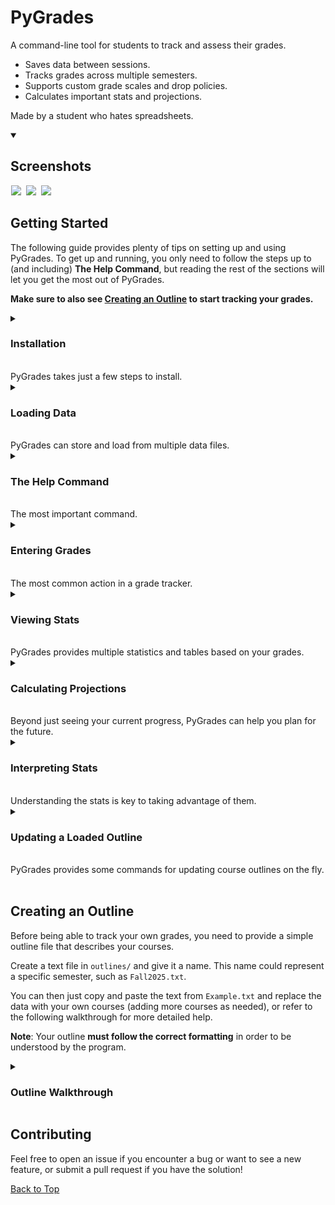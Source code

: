 # PyGrades
A command-line tool for students to track and assess their grades.

- Saves data between sessions.
- Tracks grades across multiple semesters.
- Supports custom grade scales and drop policies.
- Calculates important stats and projections.

Made by a student who hates spreadsheets.

<details open>
<summary>
<h2>Screenshots</h2>
</summary>
<p align="left">
  <!-- 541px width, 204px height -->
  <img 
    src="https://github.com/user-attachments/assets/293cbd77-de58-41f7-93c2-8a0999f5e92f"
    hspace="1"
  />
  <!-- 250px width, 204px height -->
  <img
    src="https://github.com/user-attachments/assets/cd31a129-2062-4fe7-9a2b-445392df9d11"
    hspace="3"
  />
  <!-- 800px width -->
  <img
    src="https://github.com/user-attachments/assets/9bbd73fd-69da-4bdb-8575-25897664e521"
    hspace="1"
  />
</p>
</details>

## Getting Started

The following guide provides plenty of tips on setting up and using PyGrades.
To get up and running, you only need to follow the steps up to (and including) **The Help Command**,
but reading the rest of the sections will let you get the most out of PyGrades.

**Make sure to also see [Creating an Outline](#creating-an-outline) to start tracking your grades.**

<details>
<summary>
<h3>Installation</h3><br>
PyGrades takes just a few steps to install.
</summary>
<br>

If you're on Windows, the simplest way to install and start using PyGrades
is by downloading `pygrades-windows.zip` from the
[latest release](https://github.com/ArnavG-it/pygrades/releases/latest).
Extract it anywhere on your computer and double-click the
`pygrades` application to launch it.

If you're on Mac or Linux, or just prefer running the script directly,
follow these steps:
1. Install a recent version of [Python 3](https://www.python.org/downloads/),
   if you don't have it already.
2. Download `pygrades-script.zip` from the latest release and
   extract it anywhere on your computer.
3. Navigate to the extracted `pygrades` folder in your terminal.
4. Install the required packages using:
```
pip install -r requirements.txt
```
5. Start the program using:
```
python pygrades.py
```
(or the equivalent command for your Python version, such as `python3`)\
**Note**: If you want to create an executable for your own operating system,
you can do:
```
pip install pyinstaller
pyinstaller --onefile pygrades.py
```
The executable will be created in `pygrades/dist/`. Move it to
`pygrades/` to let it access your outlines and data.

</details>

<details>
<summary>
<h3>Loading Data</h3><br>
PyGrades can store and load from multiple data files.
</summary>
<br>

If PyGrades doesn't find any existing data, you will be asked to load the example outline.\
You can either:
- Type `y` and press Enter to proceed with the example (recommended for new users).
- See [Creating an Outline](#creating-an-outline) and create your own outline.
  You will need to restart the program to see the new outline.

If you do have existing data, you will be prompted to choose
which file to load (or to load a new outline if you wish).\
If you only have data from the example,
you can enter `y` to load the example data or `n` to create
new data from an outline:
```
Load data from Example? (Y/N)
```

If you see the following, the data was successfully loaded:
```
Loaded data for [filename].
Type help to list commands.
```

**Note**: Changes made to an outline after it has been loaded will not affect 
existing data. See [Updating a Loaded Outline](#updating-a-loaded-outline).
</details>

<details>
<summary>
<h3>The Help Command</h3><br>
The most important command.
</summary>

To see the list of commands that are available,
including some not discussed in this README
(such as `switch` and `quit`), type:
```
[π] > help
```
You can also quickly see the syntax of a specific command:
```
[π] > help grade
- Update a grade.

Optional arguments:
[course]         -> Course identifier
[assessment]     -> Assessment name
[number]         -> Assessment number, if there are multiple
[grade]          -> Received grade (can be "none")

Syntax: grade [course] [assessment] [number] [grade]
```

</details>

<details>
<summary>
<h3>Entering Grades</h3><br>
The most common action in a grade tracker.<br>
</summary>

To enter a grade, type the command:
```
[π] > grade
```

You will then be guided through the process of selecting a grade to enter, like so:

```
[π] > grade
1. Math 101
2. Chem 200
Please select a course: 1
Assessments for Math 101:
1. Assignment (0/5 graded)
2. Midterm (0/2 graded)
3. Final (pending)
Please select an assessment: 1
Grades for Assignment:
1. None
2. None
3. None
4. None
5. None
Please select which grade to update: 1
Enter the grade for Assignment 1: 85%
Updated Math 101 Assignment 1 to 85%.
```

The selection can be lengthy, so you can choose to provide the arguments yourself:
```
[π] > grade math 101 assignment 1 85%
Updated Math 101 Assignment 1 to 85.0%.
```
Not all arguments (or even full course names) have to be provided.
For example, you can enter `[π] > grade math` or `[π] > grade 101`
and PyGrades will guide you through the rest of the process.
This applies to **all commands** that require choosing a course.

**Note**: If you need to remove a grade, type `none` in place of the grade
and accept the confirmation. For example:
```
[π] > grade math 101 assignment 1 none
Assignment 1 already has the grade 85.0%. Overwrite it with None? (y/n) y
Updated Math 101 Assignment 1 to None.
```
</details>

<details>
<summary>
<h3>Viewing Stats</h3><br>
PyGrades provides multiple statistics and tables based on your grades.
</summary>

See [Interpreting Stats](#interpreting-stats) if you're unsure what any statistics mean.

The easiest way to see your progress in a specific course is with the `summary` command:
```
[π] > summary
1. Math 101
2. Chem 200
Please select a course: 1
╭────────────┬────────────────────────┬──────────────┬────────────┬──────────╮
│   Math 101 │ Grades                 │      Average │   Achieved │   Weight │
├────────────┼────────────────────────┼──────────────┼────────────┼──────────┤
│ Assignment │ 85, 90                 │      87.50 % │     8.75 % │     20 % │
│            │ (3 pending, 1 to drop) │              │            │          │
├────────────┼────────────────────────┼──────────────┼────────────┼──────────┤
│    Midterm │ 75                     │      75.00 % │    15.00 % │     40 % │
│            │ (1 pending)            │              │            │          │
├────────────┼────────────────────────┼──────────────┼────────────┼──────────┤
│      Final │ (1 pending)            │          n/a │        n/a │     40 % │
├────────────┼────────────────────────┼──────────────┼────────────┼──────────┤
│          • │ Weighted Totals:       │ (B+) 79.17 % │    23.75 % │    100 % │
╰────────────┴────────────────────────┴──────────────┴────────────┴──────────╯
```

Again, you can directly provide course names,
such as `[π] > summary math 101` or just `[π] > summary math`.

You can use `[π] > summary all` to quickly see
the summaries of all your courses.

The `overview` command will provide a simpler glance at your semester:
```
[π] > overview
╭───────────┬────────────────┬────────────╮
│   Example │   Wtd. Average │   Achieved │
├───────────┼────────────────┼────────────┤
│  Math 101 │   (B+) 79.17 % │    23.75 % │
├───────────┼────────────────┼────────────┤
│  Chem 200 │  (3.7) 93.10 % │    16.76 % │
╰───────────┴────────────────┴────────────╯
```

Lastly, if your courses have grading scales,
use `scale` to see exactly where you land:
```
[π] > scale
1. Math 101
2. Chem 200
Please select a course: 1
- Math 101
| A+    90%
| A     80%
| B+    75% <- Current (79.17%)
| B     70%
| C+    65%
| C     60%
| D     50%
```
</details>

<details>
<summary>
<h3>Calculating Projections</h3><br>
Beyond just seeing your current progress,
PyGrades can help you plan for the future.
</summary>
<br>
  
The `needed` command will calculate the average grade you
need to get on your remaining assessments to achieve a certain grade.
You can enter this grade as either a percentage or scale item:
```
[π] > needed
1. Math 101
2. Chem 200
Please select a course: 1
Enter a target grade: A
80.67% needed on remaining assessments to achieve 80.0% (A).
```

In tandem, the `max` command will calculate the maximum
grade you can achieve, accounting for grades that could be dropped:
```
[π] > max
1. Math 101
2. Chem 200
Please select a course: 1
The maximum grade possible for Math 101 is 94.50% (A+)
```
</details>

<details>
<summary>
<h3>Interpreting Stats</h3><br>
Understanding the stats is key to taking advantage of them.
</summary>

<details>
<summary>
<h4>The Summary Table</h4>
</summary>

The `summary` command calculates lots of numbers based on your grades.
The following example will be used for demonstration:
```
╭────────────┬─────────────────────────────┬───────────────┬────────────┬──────────╮
│   Chem 200 │ Grades                      │       Average │   Achieved │   Weight │
├────────────┼─────────────────────────────┼───────────────┼────────────┼──────────┤
│        Lab │ 80, 70, 90                  │       80.00 % │    12.00 % │     30 % │
│            │ (3 pending)                 │               │            │          │
├────────────┼─────────────────────────────┼───────────────┼────────────┼──────────┤
│       Quiz │ 90, 65, 80, 80, ~60~, 70    │       77.00 % │    15.40 % │     20 % │
│            │ (2 pending, 2 more to drop) │               │            │          │
├────────────┼─────────────────────────────┼───────────────┼────────────┼──────────┤
│      Final │ (1 pending)                 │           n/a │        n/a │     50 % │
├────────────┼─────────────────────────────┼───────────────┼────────────┼──────────┤
│          • │ Weighted Totals:            │ (2.3) 78.80 % │    27.40 % │    100 % │
╰────────────┴─────────────────────────────┴───────────────┴────────────┴──────────╯
```

In the **Grades** column, your grades for each assessment are listed in order.\
**Notes**:

- The number of pending grades and grades to be dropped are listed in brackets
for each assignment.
- If a grade is in tildes (such as `~60~`), it is one of your dropped grades
and doesn't count towards any calculations.
- Only the lowest excess grades are dropped. In the example above,
  5 quizzes are to be kept, but 6 have been graded, so one grade
  (`60%`) is dropped.

There are two stat columns: **Average** and **Achieved**,
each having a **Weighted Total** in the last row.

- The **Average** column simply shows the average of your grades
  for an assessment, not counting assessments that haven't been graded yet.
  <details>
    <summary>Calculation</summary>

    - For the Lab assessment, of the three graded assessments, the average is `80%`.
    - For the Quiz assessment, since six quizzes are graded and only five are to
      be counted, the lowest grade of `60%` is dropped automatically.\
      The average of the remaining five is then `77%`.
    - The Final assessment hasn't been graded yet, so it has no average.
  </details>

- The **Weighted Total Average** shows how
  well you're doing in the course currently. It accounts for
  the weights of each assessment, and ignores ungraded assessments.
  <details>
    <summary>Calculation</summary>
  
    - For the Lab assessment, the weighted average is `80% x 30% = 24%`
    - For the Quiz assessment, the weighted average is `77% x 20% = 15.4%`
    - The total weight of the assessments (not counting the ungraded final)
      is `30% + 20% = 50%`.
    - Therefore, the weighted total average is `(24% + 15.4%) / 50% = 78.8%`.
  </details>

- The **Achieved** column shows how much your grades in each assessment
  contribute to the final grade. Dropped grades don't count towards this.
  <details>
    <summary>Calculation</summary>
  
    - For each assessment, the weighted average is multiplied by the number
      of graded assessments over the number of assessments that count towards the weight.
    - For the Lab assessment, the achieved weight is `80% x 30% x (3/6) = 24%`
    - For the Quiz assessment, the achieved weight is `77% x 20% x (5/5)= 15.4%`
    - The Final assessment has no grade, so it has no achieved weight.
  </details>

- The **Weighted Total Achieved** is the sum
  of the **Achieved** column. This is the total weight of the course you've secured,
  and it will likely be low until big assessments (like a final exam) have been graded.

- If your course has a grading scale,
  you will see the **corresponding grade** next to each weighted total
  (e.g., a `2.3` GPA corresponds to the weighted average of `78.80%`,
  and no grade corresponds to the achieved `27.40%`).
</details>

<details>
<summary>
<h4>The Needed Command</h4>
</summary>

The `needed` command tells you how well you need to do to achieve
a certain grade, but what does this percentage actually represent?

Let's use the following example:
```
[π] > summary math
╭────────────┬────────────────────────┬──────────────┬────────────┬──────────╮
│   Math 101 │ Grades                 │      Average │   Achieved │   Weight │
├────────────┼────────────────────────┼──────────────┼────────────┼──────────┤
│ Assignment │ 60, 80                 │      70.00 % │     7.00 % │     20 % │
│            │ (3 pending, 1 to drop) │              │            │          │
├────────────┼────────────────────────┼──────────────┼────────────┼──────────┤
│    Midterm │ 65                     │      65.00 % │    13.00 % │     40 % │
│            │ (1 pending)            │              │            │          │
├────────────┼────────────────────────┼──────────────┼────────────┼──────────┤
│      Final │ (1 pending)            │          n/a │        n/a │     40 % │
├────────────┼────────────────────────┼──────────────┼────────────┼──────────┤
│          • │ Weighted Totals:       │ (C+) 66.67 % │    20.00 % │    100 % │
╰────────────┴────────────────────────┴──────────────┴────────────┴──────────╯

[π] > needed math A
84.00% needed on remaining assessments to achieve 80.0% (A).
```
The `needed` command is telling this student that they can
achieve an A if they get `84%` on each remaining assessment.

Say they did score `84%` on every remaining assessment.
Here's what the summary table would look like:
```
[π] > summary math
╭────────────┬──────────────────────┬─────────────┬─────────────┬──────────╮
│   Math 101 │ Grades               │     Average │    Achieved │   Weight │
├────────────┼──────────────────────┼─────────────┼─────────────┼──────────┤
│ Assignment │ ~60~, 80, 84, 84, 84 │     83.00 % │     16.60 % │     20 % │
├────────────┼──────────────────────┼─────────────┼─────────────┼──────────┤
│    Midterm │ 65, 84               │     74.50 % │     29.80 % │     40 % │
├────────────┼──────────────────────┼─────────────┼─────────────┼──────────┤
│      Final │ 84                   │     84.00 % │     33.60 % │     40 % │
├────────────┼──────────────────────┼─────────────┼─────────────┼──────────┤
│          • │ Weighted Totals:     │ (A) 80.00 % │ (A) 80.00 % │    100 % │
╰────────────┴──────────────────────┴─────────────┴─────────────┴──────────╯
```
Notice that PyGrades accounted for the drop policy of the assignments,
and after dropping the lowest assignment the student did achieve an A.

But, getting exactly `84%` on every assessment is unlikely.
Therefore, **the needed percentage should be treated as a weighted average**
of what you need to hit your target grade, distributed between
the remaining assessments.

Also, it is only calculating the **minimum grade** you need
to achieve on your remaining assessments. Had this student
scored slightly lower on their final exam, they would be sitting at a B+.
</details>

<details>
<summary>
<h4>The Max Command</h4>
</summary>

The `max` command tells you the maximum grade you can achieve
in a course, given the grades you've achieved so far.

It's important to keep in mind that this stat can
be misleading if not used in tandem with the `needed` stat.
Here's an example:
```
[π] > summary math
╭────────────┬────────────────────────┬──────────────┬────────────┬──────────╮
│   Math 101 │ Grades                 │      Average │   Achieved │   Weight │
├────────────┼────────────────────────┼──────────────┼────────────┼──────────┤
│ Assignment │ 60, 80                 │      70.00 % │     7.00 % │     20 % │
│            │ (3 pending, 1 to drop) │              │            │          │
├────────────┼────────────────────────┼──────────────┼────────────┼──────────┤
│    Midterm │ 65                     │      65.00 % │    13.00 % │     40 % │
│            │ (1 pending)            │              │            │          │
├────────────┼────────────────────────┼──────────────┼────────────┼──────────┤
│      Final │ (1 pending)            │          n/a │        n/a │     40 % │
├────────────┼────────────────────────┼──────────────┼────────────┼──────────┤
│          • │ Weighted Totals:       │ (C+) 66.67 % │    20.00 % │    100 % │
╰────────────┴────────────────────────┴──────────────┴────────────┴──────────╯

[π] > max math
The maximum grade possible for Math 101 is 92.00% (A+)
```
According to the `max` command, this student can still achieve an
A+ despite being at a C+ currently. Say this motivates them and they 
perform very well in the rest of the course,
getting `95%` on every remaining assessment:
```
[π] > summary math
╭────────────┬──────────────────────┬─────────────┬─────────────┬──────────╮
│   Math 101 │ Grades               │     Average │    Achieved │   Weight │
├────────────┼──────────────────────┼─────────────┼─────────────┼──────────┤
│ Assignment │ ~60~, 80, 95, 95, 95 │     91.25 % │     18.25 % │     20 % │
├────────────┼──────────────────────┼─────────────┼─────────────┼──────────┤
│    Midterm │ 65, 95               │     80.00 % │     32.00 % │     40 % │
├────────────┼──────────────────────┼─────────────┼─────────────┼──────────┤
│      Final │ 95                   │     95.00 % │     38.00 % │     40 % │
├────────────┼──────────────────────┼─────────────┼─────────────┼──────────┤
│          • │ Weighted Totals:     │ (A) 88.25 % │ (A) 88.25 % │    100 % │
╰────────────┴──────────────────────┴─────────────┴─────────────┴──────────╯
```
After all those great grades, they still didn't end up at an A+.

If they used the `needed` command to see what they needed to
get an A+ initially, it would have been clear that this was
a very difficult target to reach:
```
[π] > needed math A+
97.33% needed on remaining assessments to achieve 90.0% (A+).
```
</details>
</details>

<details>
<summary>
<h3>Updating a Loaded Outline</h3><br>
PyGrades provides some commands for updating course outlines on the fly.
</summary>
<br>

**Note**: If you need to update the outline in a way
that isn't mentioned in this section, your options are
to:
- Modify the outline file and reload it. You will have
  to overwrite your save data corresponding to that outline
  (or change the name of the outline file to avoid this)
  and re-enter your grades.
- Modify the `data/[filename].json` file corresponding to your outline.
  This may corrupt your data, so **only do it if you are comfortable with JSON**
  (a backup is available in `data/backup/`).

<br>

For courses that have a grading scale,
you can change the minimum percentage of a grade:
```
[π] > adjust
```
For example:
```
[π] > adjust math A+ 87%
Move A+ from 90% to 87%? (y/n) y
Updated A+ for Math 101.
```

<br>

You can update the number of dropped grades
for an assessment using `dropnum`:
```
[π] > dropnum
```
For example:
```
[π] > dropnum math assignment 2
Drop 2 instead of 1 Assignment in Math 101? (y/n) y
Updated Assignment.
```
**Note**: PyGrades does not support dropping all grades of an assessment.
For example, you cannot drop all 5 out of 5 assignments.

</details>

<br>

## Creating an Outline

Before being able to track your own grades,
you need to provide a simple
outline file that describes your courses.

Create a text file in `outlines/` and give it a name.
This name could represent a specific semester, such as `Fall2025.txt`.

You can then just copy and paste the text
from `Example.txt` and replace the data with your own courses
(adding more courses as needed), or refer to the following
walkthrough for more detailed help.

**Note**: Your outline **must follow the correct formatting** in order to be understood by the program.

<details>
<summary>
<h3>Outline Walkthrough</h3>
</summary>
  
Each course needs a name, assessments, and optionally a grading scale.
These categories have to be specified in that order.

#### Course Names

First, specify that you are providing a course name
by typing `Course:`, then provide the name on the next line.
For example:
```
Course:
Math 101
```

**Notes**: 
- The colon after `Course` is not required, but it helps with readability.
- Your courses can be named anything (except `all`, as that
is a keyword used in the command `[π] > summary all`).
- In the program, you can refer to courses by any
of their identifiers (either `math` or `101` in the above example),
so don't worry about making the names short.

#### Assessments

After your course name, add the line `Assessments:`, followed by
the assessments themselves.

First, specify the number of the particular assessment,
then its name, then its weight followed by a percent sign.
For example:
```
Assessments:
2 Midterm 40%
```
This line says that there are two midterms in the course,
with a weight of 40% (each midterm is worth 20% of the course grade.)

If the lowest grades of an assessment are to be dropped, specify
the number of dropped grades after the number of assessments, like so:
```
5 drop 1 Assignment 20%
```
This line says that there are five assignments, and one grade
will be dropped. The total weight is then distributed across the
remaining four assignments.

If your course has varying weights for the same assessment,
such as 25% for the better of two midterms and 15% for the worse,
make sure to list these with different names. For example:
```
1 Midterm-Better 25%
1 Midterm-Worse 15%
```

**Notes**:
- The total weight of the assessments for a course
  should add up to 100%.
- Each assessment should be on its own line.
- Assessments should not have spaces in their name.
  You can use dashes to combine words, like in the example above.

#### Grade Scales

If your course has one, you can provide a grade scale
(such as letter grades or GPAs).

First, specify the category with `Scale:`, and start your
scale on the next line.

For each grade, provide a name, then the **minimum percentage**
needed to achieve that grade, followed by a percent sign. For example:
```
Scale:
A+ 90%
A 80%
B+ 75%
B 70%
C+ 65%
C 60%
D 50%
```
The grade names can be anything, including decimal GPAs:
```
Scale:
4.0 94%
3.7 90%
... and so on
```

**Notes:**
- Each grade should be on its own line.
- Grades should not have spaces in their name. Consider
  using a colon or other characters if you wish to represent
  grade ranges (e.g., `A-:A+ 80%`).
- You might encounter inconsistent formatting
  when using the `[π] > scale` command if your grade names
  vary in length.
- Grades will be sorted in descending order by their percentage automatically.

#### Full Outline

After providing the assessments and optional grade scale
for a course, start the next course on the next line,
following the same steps.

Here is a full example of a valid outline (`outlines/Example.txt`):
```
Course:
Math 101

Assessments:
5 drop 1 Assignment 20%
2 Midterm 40%
1 Final 40%

Scale:
A+ 90%
A 80%
B+ 75%
B 70%
C+ 65%
C 60%
D 50%

Course:
Chem 200

Assessments:
6 Lab 30%
8 drop 3 Quiz 20%
1 Final 50%

Scale:
4.0 94%
3.7 90%
3.3 87%
3.0 83%
2.7 80%
2.3 77%
2.0 73%
1.7 70%
1.3 67%
1.0 60%
```
</details>

## Contributing
Feel free to open an issue if you encounter a bug
or want to see a new feature, or submit a pull request
if you have the solution!

[Back to Top](#pygrades)
